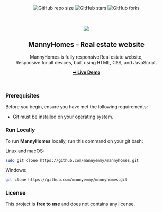 <div align="center">
  
  ![GitHub repo size](https://img.shields.io/github/repo-size/mannyemmy/mannyhomes)
  ![GitHub stars](https://img.shields.io/github/stars/mannyemmy/mannyhomes?style=social)
  ![GitHub forks](https://img.shields.io/github/forks/mannyemmy/mannyhomes?style=social)


  <br />
  <br />
  
  <img src="./readme-images/project-logo.png" />

  <h2 align="center">MannyHomes - Real estate website</h2>

  MannyHomes is fully responsive Real estate website, <br />Responsive for all devices, built using HTML, CSS, and JavaScript.

  <a href="https://mannyemmy.github.io/mannyhomes/"><strong>➥ Live Demo</strong></a>

</div>

<br />


### Prerequisites

Before you begin, ensure you have met the following requirements:

* [Git](https://git-scm.com/downloads "Download Git") must be installed on your operating system.

### Run Locally

To run **MannyHomes** locally, run this command on your git bash:

Linux and macOS:

```bash
sudo git clone https://github.com/mannyemmy/mannyhomes.git
```

Windows:

```bash
git clone https://github.com/mannyemmy/mannyhomes.git
```

### License

This project is **free to use** and does not contains any license.
